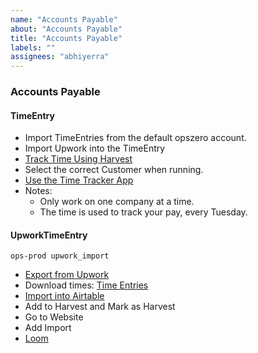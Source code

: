 ```yaml
---
name: "Accounts Payable"
about: "Accounts Payable"
title: "Accounts Payable"
labels: ""
assignees: "abhiyerra"
---
```


### Accounts Payable

#### TimeEntry

- Import TimeEntries from the default opszero account.
- Import Upwork into the TimeEntry
- [Track Time Using Harvest](https://opszero.harvestapp.com/)
- Select the correct Customer when running.
- [Use the Time Tracker App](https://www.getharvest.com/apps)
- Notes:
  - Only work on one company at a time.
  - The time is used to track your pay, every Tuesday.

#### UpworkTimeEntry

`ops-prod upwork_import`

- [Export from Upwork](https://www.loom.com/i/cef87fdfaccb4914a66a8384ed6472a8)
- Download times: [Time Entries](https://www.upwork.com/ab/reports/company/export/#/timesheet/hsusy9bh--foy8v-89qwow/20220101-20220325)
- [Import into Airtable](https://airtable.com/app8brJYu6E4071fr/tblEtvrPbB54tYGfe/viwLIRLgeDGpKSptM?blocks=hide)
- Add to Harvest and Mark as Harvest
- Go to Website
- Add Import
- [Loom](https://www.loom.com/share/c72d4206246347dd84cc09765047104f)
